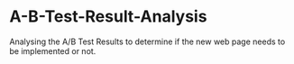 # A-B-Test-Result-Analysis
Analysing the A/B Test Results to determine if the new web page needs to be implemented or not.

